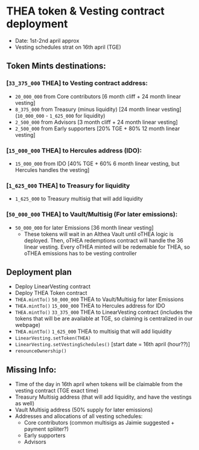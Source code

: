 # THEA token & Vesting contract deployment
- Date: 1st-2nd april approx
- Vesting schedules strat on 16th april (TGE)

## Token Mints destinations:

### [`33_375_000` THEA] to Vesting contract address:
- `20_000_000` 	from Core contributors  			[6 month cliff  + 24 month linear vesting]
- `8_375_000` 	from Treasury (minus liquidity) 	[24 month linear vesting]  (`10_000_000` - `1_625_000` for liquidity)
- `2_500_000` 	from Advisors						[3 month cliff  + 24 month linear vesting]
- `2_500_000` 	from Early supporters 				[20% TGE + 80% 12 month linear vesting]

### [`15_000_000` THEA] to Hercules address (IDO):
- `15_000_000`	from IDO					[40% TGE + 60% 6 month linear vesting, but Hercules handles the vesting]

### [`1_625_000` THEA] to Treasury for liquidity 
- `1_625_000` 	to Treasury multisig that will add liquidity

### [`50_000_000` THEA] to Vault/Multisig (For later emissions):  
- `50_000_000` 	for later Emissions 		[36 month linear vesting]
	- These tokens will wait in an Althea Vault until oTHEA logic is deployed. Then, oTHEA redemptions contract will handle the 36 linear vesting. Every oTHEA minted will be redemable for THEA, so oTHEA emissions has to be vesting controller

## Deployment plan
- Deploy LinearVesting contract
- Deploy THEA Token contract
- `THEA.mintTo()` `50_000_000` THEA to Vault/Multisig for later Emissions
- `THEA.mintTo()` `15_000_000` THEA to Hercules address for IDO
- `THEA.mintTo()` `33_375_000` THEA to LinearVesting contract (includes the tokens that will be are available at TGE, so claiming is centralized in our webpage)
- `THEA.mintTo()` `1_625_000`  THEA to multisig that will add liquidity
- `LinearVesting.setToken(THEA)`
- `LinearVesting.setVestingSchedules()`  [start date = 16th april (hour??)]
- `renounceOwnership()`

## Missing Info:
- Time of the day in 16th april when tokens will be claimable from the vesting contract (TGE exact time)
- Treasury Multisig address (that will add liquidity, and have the vestings as well)
- Vault Multisig address (50% supply for later emissions)
- Addresses and allocations of all vesting schedules:
	- Core contributors (common multisigs as Jaimie suggested + payment spliiter?)
	- Early supporters
	- Advisors




